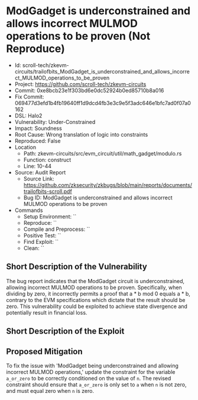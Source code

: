 # ModGadget is underconstrained and allows incorrect MULMOD operations to be proven (Not Reproduce)

* Id: scroll-tech/zkevm-circuits/trailofbits_ModGadget_is_underconstrained_and_allows_incorrect_MULMOD_operations_to_be_proven
* Project: https://github.com/scroll-tech/zkevm-circuits
* Commit: 0xe8bcb23e1f303bd6e0dc52924b0ed85710b8a016
* Fix Commit: 069477d3efd1b4fb19640ff1d9dcd4fb3e3c9e5f3adc646e1bfc7ad0f07a0162
* DSL: Halo2
* Vulnerability: Under-Constrained
* Impact: Soundness
* Root Cause: Wrong translation of logic into constraints
* Reproduced: False
* Location
  - Path: zkevm-circuits/src/evm_circuit/util/math_gadget/modulo.rs
  - Function: construct
  - Line: 10-44
* Source: Audit Report
  - Source Link: https://github.com/zksecurity/zkbugs/blob/main/reports/documents/trailofbits-scroll.pdf
  - Bug ID: ModGadget is underconstrained and allows incorrect MULMOD operations to be proven
* Commands
  - Setup Environment: ``
  - Reproduce: ``
  - Compile and Preprocess: ``
  - Positive Test: ``
  - Find Exploit: ``
  - Clean: ``

## Short Description of the Vulnerability

The bug report indicates that the ModGadget circuit is underconstrained, allowing incorrect MULMOD operations to be proven. Specifically, when dividing by zero, it incorrectly permits a proof that a * b mod 0 equals a * b, contrary to the EVM specifications which dictate that the result should be zero. This vulnerability could be exploited to achieve state divergence and potentially result in financial loss.

## Short Description of the Exploit



## Proposed Mitigation

To fix the issue with 'ModGadget being underconstrained and allowing incorrect MULMOD operations,' update the constraint for the variable `a_or_zero` to be correctly conditioned on the value of `n`. The revised constraint should ensure that `a_or_zero` is only set to `a` when `n` is not zero, and must equal zero when `n` is zero.

